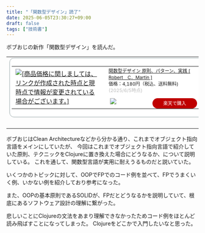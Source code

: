 ```yaml
---
title: "「関数型デザイン」読了"
date: 2025-06-05T23:30:27+09:00
draft: false
tags: ["技術書"]
---
```


ボブおじの新作「関数型デザイン」を読んだ。

<table border="0" cellpadding="0" cellspacing="0"><tr><td><div style="border:1px solid #95a5a6;border-radius:.75rem;background-color:#FFFFFF;width:504px;margin:0px;padding:5px;text-align:center;overflow:hidden;"><table><tr><td style="width:240px"><a href="https://hb.afl.rakuten.co.jp/ichiba/2c4e7c40.9ea290f6.2c4e7c41.04aec2a1/?pc=https%3A%2F%2Fitem.rakuten.co.jp%2Fbook%2F17854386%2F&link_type=picttext&ut=eyJwYWdlIjoiaXRlbSIsInR5cGUiOiJwaWN0dGV4dCIsInNpemUiOiIyNDB4MjQwIiwibmFtIjoxLCJuYW1wIjoicmlnaHQiLCJjb20iOjEsImNvbXAiOiJkb3duIiwicHJpY2UiOjEsImJvciI6MSwiY29sIjoxLCJiYnRuIjoxLCJwcm9kIjowLCJhbXAiOmZhbHNlfQ%3D%3D" target="_blank" rel="nofollow sponsored noopener" style="word-wrap:break-word;"><img src="https://hbb.afl.rakuten.co.jp/hgb/2c4e7c40.9ea290f6.2c4e7c41.04aec2a1/?me_id=1213310&item_id=21249977&pc=https%3A%2F%2Fthumbnail.image.rakuten.co.jp%2F%400_mall%2Fbook%2Fcabinet%2F1151%2F9784048931151_1_4.jpg%3F_ex%3D240x240&s=240x240&t=picttext" border="0" style="margin:2px" alt="[商品価格に関しましては、リンクが作成された時点と現時点で情報が変更されている場合がございます。]" title="[商品価格に関しましては、リンクが作成された時点と現時点で情報が変更されている場合がございます。]"></a></td><td style="vertical-align:top;width:248px;display: block;"><p style="font-size:12px;line-height:1.4em;text-align:left;margin:0px;padding:2px 6px;word-wrap:break-word"><a href="https://hb.afl.rakuten.co.jp/ichiba/2c4e7c40.9ea290f6.2c4e7c41.04aec2a1/?pc=https%3A%2F%2Fitem.rakuten.co.jp%2Fbook%2F17854386%2F&link_type=picttext&ut=eyJwYWdlIjoiaXRlbSIsInR5cGUiOiJwaWN0dGV4dCIsInNpemUiOiIyNDB4MjQwIiwibmFtIjoxLCJuYW1wIjoicmlnaHQiLCJjb20iOjEsImNvbXAiOiJkb3duIiwicHJpY2UiOjEsImJvciI6MSwiY29sIjoxLCJiYnRuIjoxLCJwcm9kIjowLCJhbXAiOmZhbHNlfQ%3D%3D" target="_blank" rel="nofollow sponsored noopener" style="word-wrap:break-word;">関数型デザイン 原則、パターン、実践 [ Robert　C．Martin ]</a><br><span >価格：4,180円（税込、送料無料)</span> <span style="color:#BBB">(2025/6/5時点)</span></p><div style="margin:10px;"><a href="https://hb.afl.rakuten.co.jp/ichiba/2c4e7c40.9ea290f6.2c4e7c41.04aec2a1/?pc=https%3A%2F%2Fitem.rakuten.co.jp%2Fbook%2F17854386%2F&link_type=picttext&ut=eyJwYWdlIjoiaXRlbSIsInR5cGUiOiJwaWN0dGV4dCIsInNpemUiOiIyNDB4MjQwIiwibmFtIjoxLCJuYW1wIjoicmlnaHQiLCJjb20iOjEsImNvbXAiOiJkb3duIiwicHJpY2UiOjEsImJvciI6MSwiY29sIjoxLCJiYnRuIjoxLCJwcm9kIjowLCJhbXAiOmZhbHNlfQ%3D%3D" target="_blank" rel="nofollow sponsored noopener" style="word-wrap:break-word;"><img src="https://static.affiliate.rakuten.co.jp/makelink/rl.svg" style="float:left;max-height:27px;width:auto;margin-top:0" ></a><a href="https://hb.afl.rakuten.co.jp/ichiba/2c4e7c40.9ea290f6.2c4e7c41.04aec2a1/?pc=https%3A%2F%2Fitem.rakuten.co.jp%2Fbook%2F17854386%2F%3Fscid%3Daf_pc_bbtn&link_type=picttext&ut=eyJwYWdlIjoiaXRlbSIsInR5cGUiOiJwaWN0dGV4dCIsInNpemUiOiIyNDB4MjQwIiwibmFtIjoxLCJuYW1wIjoicmlnaHQiLCJjb20iOjEsImNvbXAiOiJkb3duIiwicHJpY2UiOjEsImJvciI6MSwiY29sIjoxLCJiYnRuIjoxLCJwcm9kIjowLCJhbXAiOmZhbHNlfQ==" target="_blank" rel="nofollow sponsored noopener" style="word-wrap:break-word;"><div style="float:right;width:41%;height:27px;background-color:#bf0000;color:#fff!important;font-size:12px;font-weight:500;line-height:27px;margin-left:1px;padding: 0 12px;border-radius:16px;cursor:pointer;text-align:center;"> 楽天で購入 </div></a></div></td></tr></table></div><br><p style="color:#000000;font-size:12px;line-height:1.4em;margin:5px;word-wrap:break-word"></p></td></tr></table>

ボブおじはClean Architectureなどから分かる通り、これまでオブジェクト指向言語をメインにしていたが、
今回はこれまでオブジェクト指向言語で紹介していた原則、テクニックをClojureに置き換えた場合にどうなるか、について説明している。
これを通して、関数型言語が実用に耐えうるものだと説いていた。

いくつかのトピックに対して、OOPでFPでのコード例を並べて、FPでうまくいく例、いかない例を紹介しており参考になった。

また、OOPの基本原則であるSOLIDが、FPだとどうなるかを説明していて、根底にあるソフトウェア設計の理解に繋がった。

悲しいことにClojureの文法をあまり理解できなかったためコード例をほとんど読み飛ばすことになってしまった。
Clojureをどこかで入門したいなと思った。
